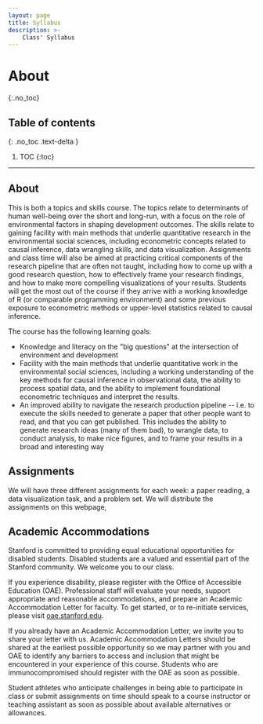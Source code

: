 ```yaml
---
layout: page
title: Syllabus
description: >-
    Class' Syllabus
---
```



# About
{:.no_toc}

## Table of contents
{: .no_toc .text-delta }

1. TOC
{:toc}

---

## About

This is both a topics and skills course.  The topics relate to determinants of
human well-being over the short and long-run, with a focus on the role of
environmental factors in shaping development outcomes.  The skills relate to
gaining facility with main methods that underlie quantitative research in the
environmental social sciences, including econometric concepts related to causal
inference, data wrangling skills, and data visualization.  Assignments and
class time will also be aimed at practicing critical components of the research
pipeline that are often not taught, including how to come up with a good
research question, how to effectively frame your research findings, and how to
make more compelling visualizations of your results.  Students will get the
most out of the course if they arrive with a working knowledge of R (or
comparable programming environment) and some previous exposure to econometric
methods or upper-level statistics related to causal inference. 


The course has the following learning goals:
 - Knowledge and literacy on the "big questions" at the intersection of
   environment and development
 - Facility with the main methods that underlie quantitative work in the
   environmental social sciences, including a working understanding of the key
   methods for causal inference in observational data, the ability to process
   spatial data, and the ability to implement foundational econometric
   techniques and interpret the results.
 - An improved ability to navigate the research production pipeline -- i.e. to
   execute the skills needed to generate a paper that other people want to
   read, and that you can get published.  This includes the ability to generate
   research ideas (many of them bad), to wrangle data, to conduct analysis, to
   make nice figures, and to frame your results in a broad and interesting way


## Assignments

We will have three different assignments for each week: a paper reading, a data
visualization task, and a problem set. We will distribute the assignments on this webpage, 


## Academic Accommodations

Stanford is committed to providing equal educational opportunities for disabled
students. Disabled students are a valued and essential part of the Stanford
community. We welcome you to our class.

If you experience disability, please register with the Office of Accessible
Education (OAE). Professional staff will evaluate your needs, support
appropriate and reasonable accommodations, and prepare an Academic
Accommodation Letter for faculty. To get started, or to re-initiate services,
please visit [oae.stanford.edu](https://oae.stanford.edu).

If you already have an Academic Accommodation Letter, we invite you to share
your letter with us. Academic Accommodation Letters should be shared at the
earliest possible opportunity so we may partner with you and OAE to identify
any barriers to access and inclusion that might be encountered in your
experience of this course. Students who are immunocompromised should register
with the OAE as soon as possible.

Student athletes who anticipate challenges in being able to participate in
class or submit assignments on time should speak to a course instructor or
teaching assistant as soon as possible about available alternatives or
allowances.



